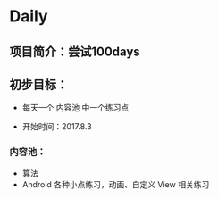 # Daily
## 项目简介：尝试100days

## 初步目标：

- 每天一个 内容池 中一个练习点

- 开始时间：2017.8.3

### 内容池：
- 算法
- Android 各种小点练习，动画、自定义 View 相关练习


